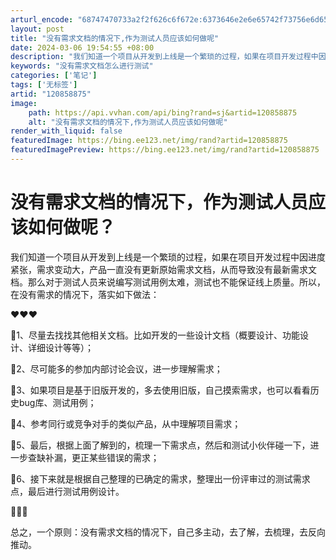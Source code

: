```yaml
---
arturl_encode: "68747470733a2f2f626c6f672e:6373646e2e6e65742f73756e6d656e6774696e67303132332f:61727469636c652f64657461696c732f313230383538383735"
layout: post
title: "没有需求文档的情况下,作为测试人员应该如何做呢"
date: 2024-03-06 19:54:55 +08:00
description: "我们知道一个项目从开发到上线是一个繁琐的过程，如果在项目开发过程中因进度紧张，需求变动大，产品一直没"
keywords: "没有需求文档怎么进行测试"
categories: ['笔记']
tags: ['无标签']
artid: "120858875"
image:
    path: https://api.vvhan.com/api/bing?rand=sj&artid=120858875
    alt: "没有需求文档的情况下,作为测试人员应该如何做呢"
render_with_liquid: false
featuredImage: https://bing.ee123.net/img/rand?artid=120858875
featuredImagePreview: https://bing.ee123.net/img/rand?artid=120858875
---
```


# 没有需求文档的情况下，作为测试人员应该如何做呢？

我们知道一个项目从开发到上线是一个繁琐的过程，如果在项目开发过程中因进度紧张，需求变动大，产品一直没有更新原始需求文档，从而导致没有最新需求文档。那么对于测试人员来说编写测试用例太难，测试也不能保证线上质量。所以，在没有需求的情况下，落实如下做法：
  
❤️❤️❤️
  
💛1、尽量去找找其他相关文档。比如开发的一些设计文档（概要设计、功能设计、详细设计等等）；
  
💛2、尽可能多的参加内部讨论会议，进一步理解需求；
  
💛3、如果项目是基于旧版开发的，多去使用旧版，自己摸索需求，也可以看看历史bug库、测试用例；
  
💛4、参考同行或竞争对手的类似产品，从中理解项目需求；
  
💛5、最后，根据上面了解到的，梳理一下需求点，然后和测试小伙伴碰一下，进一步查缺补漏，更正某些错误的需求；
  
💛6、接下来就是根据自己整理的已确定的需求，整理出一份评审过的测试需求点，最后进行测试用例设计。
  
💚💚💚
  
总之，一个原则：没有需求文档的情况下，自己多主动，去了解，去梳理，去反向推动。